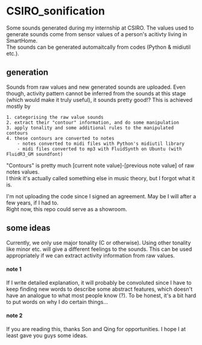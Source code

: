 # CSIRO_sonification
Some sounds generated during my internship at CSIRO. The values used to generate sounds come from sensor values of a person's acitivty living in SmartHome.  
The sounds can be generated automaitcally from codes (Python & midiutil etc.).  

## generation
Sounds from raw values and new generated sounds are uploaded.
Even though, activity pattern cannot be inferred from the sounds at this stage (which would make it truly useful), it sounds pretty good!?
This is achieved mostly by  
 
    1. categorising the raw value sounds  
    2. extract their "contour" information, and do some manipulation  
    3. apply tonality and some additional rules to the manipulated contours  
    4. these contours are converted to notes  
        - notes converted to midi files with Python's midiutil library  
        - midi files converted to mp3 with FluidSynth on Ubuntu (with FluidR3_GM soundfont)  

"Contours" is pretty much [current note value]-[previous note value] of raw notes values.   
I think it's actually called something else in music theory, but I forgot what it is.   

I'm not uploading the code since I signed an agreement. May be I will after a few years, if I had to.  
Right now, this repo could serve as a showroom.  

## some ideas
Currently, we only use major tonality (C or otherwise). Using other tonality like minor etc. will give a different feelings to the sounds.
This can be used appropriately if we can extract activity information from raw values.
#### note 1
If I write detailed explanation, it will probably be convoluted since I have to keep finding new words to describe some abstract features,
which doesn't have an analogue to what most people know (?). To be honest, it's a bit hard to put words on why I do certain things...
#### note 2
If you are reading this, thanks Son and Qing for opportunities. I hope I at least gave you guys some ideas.

